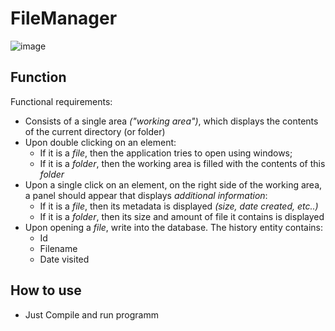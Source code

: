 # FileManager

![image](https://user-images.githubusercontent.com/43960228/190326170-19729cf4-c99e-46e4-89b5-2a9a186dd954.png)


## Function ## 

Functional requirements:
- Consists of a single area *("working area")*, which displays the contents of the current directory (or folder)
- Upon double clicking on an element:
  - If it is a *file*, then the application tries to open using windows;
  - If it is a *folder*, then the working area is filled with the contents of this *folder*
- Upon a single click on an element, on the right side of the working area, a panel should appear that displays *additional information*:
  - If it is a *file*, then its metadata is displayed *(size, date created, etc..)*
  - If it is a *folder*, then its size and amount of file it contains is displayed
- Upon opening a *file*, write into the database. The history entity contains:
  - Id
  - Filename
  - Date visited

## How to use ##
- Just Compile and run programm
